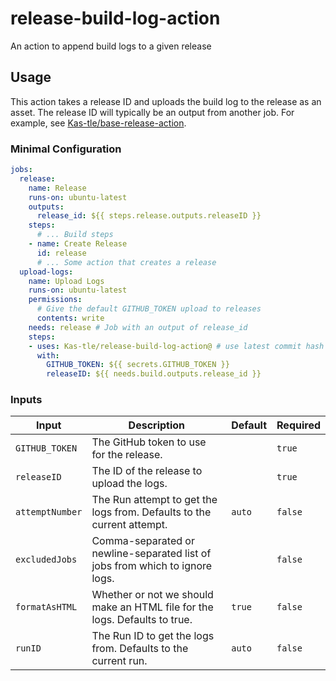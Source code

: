 # release-build-log-action
An action to append build logs to a given release

## Usage

This action takes a release ID and uploads the build log to the release as an asset. The release ID will typically be an output from another job. For example, see [Kas-tle/base-release-action](https://github.com/Kas-tle/base-release-action).

### Minimal Configuration

```yaml
jobs:
  release:
    name: Release
    runs-on: ubuntu-latest
    outputs:
      release_id: ${{ steps.release.outputs.releaseID }}
    steps:
      # ... Build steps
    - name: Create Release
      id: release
      # ... Some action that creates a release
  upload-logs:
    name: Upload Logs
    runs-on: ubuntu-latest
    permissions:
      # Give the default GITHUB_TOKEN upload to releases
      contents: write
    needs: release # Job with an output of release_id
    steps:
    - uses: Kas-tle/release-build-log-action@ # use latest commit hash
      with:
        GITHUB_TOKEN: ${{ secrets.GITHUB_TOKEN }}
        releaseID: ${{ needs.build.outputs.release_id }}
```

### Inputs

| Input           | Description                                                                  | Default | Required |
| --------------- | ---------------------------------------------------------------------------- | ------- | -------- |
| `GITHUB_TOKEN`  | The GitHub token to use for the release.                                     |         | `true`   |
| `releaseID`     | The ID of the release to upload the logs.                                    |         | `true`   |
| `attemptNumber` | The Run attempt to get the logs from. Defaults to the current attempt.       | `auto`  | `false`  |
| `excludedJobs`  | Comma-separated or newline-separated list of jobs from which to ignore logs. | ` `     | `false`  |
| `formatAsHTML`  | Whether or not we should make an HTML file for the logs. Defaults to true.   | `true`  | `false`  |
| `runID`         | The Run ID to get the logs from. Defaults to the current run.                | `auto`  | `false`  |